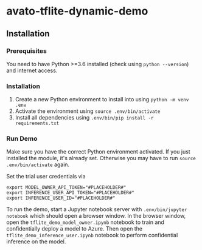 # avato-tflite-dynamic-demo

## Installation 

### Prerequisites

You need to have Python >=3.6 installed (check using `python --version`) and internet access.

### Installation

1. Create a new Python environment to install into using
   `python -m venv .env`
2. Activate the environment using
   `source .env/bin/activate`
3. Install all dependencies using `.env/bin/pip install -r requirements.txt`

### Run Demo

Make sure you have the correct Python environment activated. If you just installed the module, it's already set. Otherwise you may have to run `source .env/bin/activate` again.

Set the trial user credentials via

```
export MODEL_OWNER_API_TOKEN="#PLACEHOLDER#"
export INFERENCE_USER_API_TOKEN="#PLACEHOLDER#"
export INFERENCE_USER_ID="#PLACEHOLDER#"
```

To run the demo, start a Jupyter notebook server with `.env/bin/jupyter notebook` which should open a browser window. In the browser window, open the `tflite_demo_model_owner.ipynb` notebook to train and confidentially deploy a model to Azure. Then open the `tflite_demo_inference_user.ipynb` notebook to perform confidential inference on the model.
